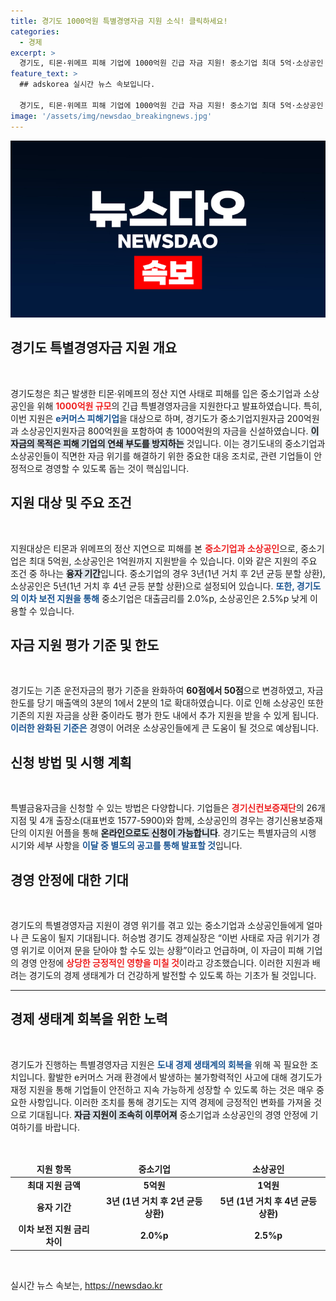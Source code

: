```yaml
---
title: 경기도 1000억원 특별경영자금 지원 소식! 클릭하세요!
categories:
  - 경제
excerpt: >
  경기도, 티몬·위메프 피해 기업에 1000억원 긴급 자금 지원! 중소기업 최대 5억·소상공인 1억 원으로 경영 안정을 돕는다. 특별 자금 신청, 지금 바로 시작하세요!
feature_text: >
  ## adskorea 실시간 뉴스 속보입니다.

  경기도, 티몬·위메프 피해 기업에 1000억원 긴급 자금 지원! 중소기업 최대 5억·소상공인 1억 원으로 경영 안정을 돕는다. 특별 자금 신청, 지금 바로 시작하세요!
image: '/assets/img/newsdao_breakingnews.jpg'
---
```


<p><img src="/assets/img/newsdao_breakingnews.jpg" alt="adskorea 속보" /></p>

<h2 data-ke-size="size26">경기도 특별경영자금 지원 개요</h2>

<p data-ke-size="size16">&nbsp;</p>

<p>경기도청은 최근 발생한 티몬·위메프의 정산 지연 사태로 피해를 입은 중소기업과 소상공인을 위해 <b><span style="color: #ee2323;">1000억원 규모</span></b>의 긴급 특별경영자금을 지원한다고 발표하였습니다. 특히, 이번 지원은 <b><span style="color: #1a5490;">e커머스 피해기업</span></b>을 대상으로 하며, 경기도가 중소기업지원자금 200억원과 소상공인지원자금 800억원을 포함하여 총 1000억원의 자금을 신설하였습니다. <b><span style="background-color: #21538527;">이 자금의 목적은 피해 기업의 연쇄 부도를 방지하는</span></b> 것입니다. 이는 경기도내의 중소기업과 소상공인들이 직면한 자금 위기를 해결하기 위한 중요한 대응 조치로, 관련 기업들이 안정적으로 경영할 수 있도록 돕는 것이 핵심입니다. </p>

<h2 data-ke-size="size26">지원 대상 및 주요 조건</h2>

<p data-ke-size="size16">&nbsp;</p>

<p>지원대상은 티몬과 위메프의 정산 지연으로 피해를 본 <b><span style="color: #ee2323;">중소기업과 소상공인</span></b>으로, 중소기업은 최대 5억원, 소상공인은 1억원까지 지원받을 수 있습니다. 이와 같은 지원의 주요 조건 중 하나는 <b><span style="background-color: #21538527;">융자 기간</span></b>입니다. 중소기업의 경우 3년(1년 거치 후 2년 균등 분할 상환), 소상공인은 5년(1년 거치 후 4년 균등 분할 상환)으로 설정되어 있습니다. <b><span style="color: #1a5490;">또한, 경기도의 이차 보전 지원을 통해</span></b> 중소기업은 대출금리를 2.0%p, 소상공인은 2.5%p 낮게 이용할 수 있습니다.</p>

<h2 data-ke-size="size26">자금 지원 평가 기준 및 한도</h2>

<p data-ke-size="size16">&nbsp;</p>

<p>경기도는 기존 운전자금의 평가 기준을 완화하여 <b><span style="ee2323;">60점에서 50점</span></b>으로 변경하였고, 자금 한도를 당기 매출액의 3분의 1에서 2분의 1로 확대하였습니다. 이로 인해 소상공인 또한 기존의 지원 자금을 상환 중이라도 평가 한도 내에서 추가 지원을 받을 수 있게 됩니다. <b><span style="color: #1a5490;">이러한 완화된 기준은</span></b> 경영이 어려운 소상공인들에게 큰 도움이 될 것으로 예상됩니다.</p>

<h2 data-ke-size="size26">신청 방법 및 시행 계획</h2>

<p data-ke-size="size16">&nbsp;</p>

<p>특별금융자금을 신청할 수 있는 방법은 다양합니다. 기업들은 <b><span style="color: #ee2323;">경기신컨보증재단</span></b>의 26개 지점 및 4개 출장소(대표번호 1577-5900)와 함께, 소상공인의 경우는 경기신용보증재단의 이지원 어플을 통해 <b><span style="background-color: #21538527;">온라인으로도 신청이 가능합니다</span></b>. 경기도는 특별자금의 시행 시기와 세부 사항을 <b><span style="color: #1a5490;">이달 중 별도의 공고를 통해 발표할 것</span></b>입니다.</p>

<h2 data-ke-size="size26">경영 안정에 대한 기대</h2>

<p data-ke-size="size16">&nbsp;</p>

<p>경기도의 특별경영자금 지원이 경영 위기를 겪고 있는 중소기업과 소상공인들에게 얼마나 큰 도움이 될지 기대됩니다. 허승범 경기도 경제실장은 “이번 사태로 자금 위기가 경영 위기로 이어져 문을 닫아야 할 수도 있는 상황”이라고 언급하며, 이 자금이 피해 기업의 경영 안정에 <b><span style="color: #ee2323;">상당한 긍정적인 영향을 미칠 것</span></b>이라고 강조했습니다. 이러한 지원과 배려는 경기도의 경제 생태계가 더 건강하게 발전할 수 있도록 하는 기초가 될 것입니다. </p>

<hr>

<h2 data-ke-size="size26">경제 생태계 회복을 위한 노력</h2>

<p data-ke-size="size16">&nbsp;</p>

<p>경기도가 진행하는 특별경영자금 지원은 <b><span style="color: #1a5490;">도내 경제 생태계의 회복을</span></b> 위해 꼭 필요한 조치입니다. 활발한 e커머스 거래 환경에서 발생하는 불가항력적인 사고에 대해 경기도가 재정 지원을 통해 기업들이 안전하고 지속 가능하게 성장할 수 있도록 하는 것은 매우 중요한 사항입니다. 이러한 조치를 통해 경기도는 지역 경제에 긍정적인 변화를 가져올 것으로 기대됩니다. <b><span style="background-color: #21538527;">자금 지원이 조속히 이루어져</span></b> 중소기업과 소상공인의 경영 안정에 기여하기를 바랍니다.</p>

<p data-ke-size="size16">&nbsp;</p>

<table style="width: 100%;">
    <thead>
        <tr>
            <td style="text-align: center; height: 17px;"><b>지원 항목</b></td>
            <td style="text-align: center; height: 17px;"><b>중소기업</b></td>
            <td style="text-align: center; height: 17px;"><b>소상공인</b></td>
        </tr>
    </thead>
    <tbody>
        <tr>
            <td style="text-align: center; height: 17px;"><b>최대 지원 금액</b></td>
            <td style="text-align: center; height: 17px;"><b>5억원</b></td>
            <td style="text-align: center; height: 17px;"><b>1억원</b></td>
        </tr>
        <tr>
            <td style="text-align: center; height: 17px;"><b>융자 기간</b></td>
            <td style="text-align: center; height: 17px;"><b>3년 (1년 거치 후 2년 균등 상환)</b></td>
            <td style="text-align: center; height: 17px;"><b>5년 (1년 거치 후 4년 균등 상환)</b></td>
        </tr>
        <tr>
            <td style="text-align: center; height: 17px;"><b>이차 보전 지원 금리 차이</b></td>
            <td style="text-align: center; height: 17px;"><b>2.0%p</b></td>
            <td style="text-align: center; height: 17px;"><b>2.5%p</b></td>
        </tr>
    </tbody>
</table>

<p data-ke-size="size16">&nbsp;</p>
실시간 뉴스 속보는, <a href="https://newsdao.kr" rel="dofollow">https://newsdao.kr</a>



